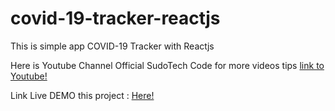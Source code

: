 # covid-19-tracker-reactjs
This is simple app COVID-19 Tracker with Reactjs

Here is Youtube Channel Official SudoTech Code for more videos tips [link to Youtube!](https://www.youtube.com/channel/UCXVtKLT_tbjJzcWVoybzKQw?)

Link Live DEMO this project : [Here!](https://react-covid-19-tracker-28804.web.app/)